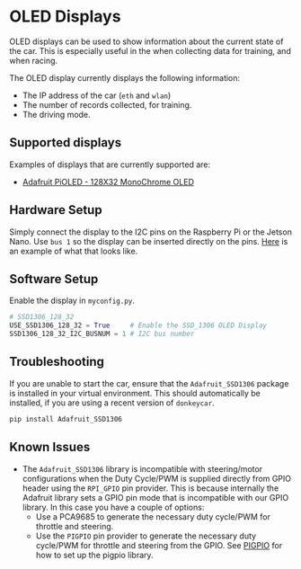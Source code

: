 # OLED Displays

OLED displays can be used to show information about the current state of the car. This is especially useful in the when collecting data for training, and when racing. 

The OLED display currently displays the following information:
* The IP address of the car (`eth` and `wlan`)
* The number of records collected, for training.
* The driving mode.

## Supported displays

Examples of displays that are currently supported are:

* [Adafruit PiOLED - 128X32 MonoChrome OLED](https://www.adafruit.com/product/3527)

## Hardware Setup

Simply connect the display to the I2C pins on the Raspberry Pi or the Jetson Nano. Use `bus 1` so the display can be inserted directly on the pins. [Here](https://cdn-shop.adafruit.com/1200x900/3527-04.jpg) is an example of what that looks like.

## Software Setup

Enable the display in `myconfig.py`.

```python
# SSD1306_128_32
USE_SSD1306_128_32 = True     # Enable the SSD_1306 OLED Display
SSD1306_128_32_I2C_BUSNUM = 1 # I2C bus number
```

## Troubleshooting

If you are unable to start the car, ensure that the `Adafruit_SSD1306` package is installed in your virtual environment. This should automatically be installed, if you are using a recent version of `donkeycar`.

```bash
pip install Adafruit_SSD1306
```
## Known Issues
- The `Adafruit_SSD1306` library is incompatible with steering/motor configurations when the Duty Cycle/PWM is supplied directly from GPIO header using the `RPI_GPIO` pin provider.  This is because internally the Adafruit library sets a GPIO pin mode that is incompatible with our GPIO library.  In this case you have a couple of options:
  - Use a PCA9685 to generate the necessary duty cycle/PWM for throttle and steering.
  - Use the `PIGPIO` pin provider to generate the necessary duty cycle/PWM for throttle and steering from the GPIO.  See [PIGPIO](pins.md#PIGPIO) for how to set up the pigpio library.